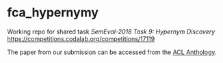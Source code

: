 # fca_hypernymy

Working repo for shared task _SemEval-2018 Task 9: Hypernym Discovery_ https://competitions.codalab.org/competitions/17119

The paper from our submission can be accessed from the [ACL Anthology](https://aclanthology.coli.uni-saarland.de/papers/S18-1152/s18-1152).
